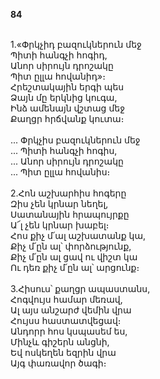 **84**

\
1.«Փրկչիդ բազուկներուն մեջ\
Պիտի հանգչի հոգիդ,\
Անոր սիրույն դրոշակը\
Պիտ ըլլա հովանիդ»։\
Հրեշտակային երգի պես\
Ձայն մը երկնից կուգա,\
Ինձ ամենայն վշտաց մեջ\
Քաղցր հրճվանք կուտա։\
\
 ... Փրկչիս բազուկներուն մեջ\
 ... Պիտի հանգչի հոգիս,\
 ... Անոր սիրույն դրոշակը\
 ... Պիտ ըլլա հովանիս։\
\
2.Հոն աշխարհիս հոգերը\
Զիս չեն կրնար նեղել,\
Սատանային հրապույրքը\
Ա՜լ չեն կրնար խաբել։\
Հոս քիչ մ՛ալ աշխատանք կա,\
Քիչ մ՛ըն ալ՝ փորձությունք,\
Քիչ մ՛ըն ալ ցավ ու վիշտ կա\
Ու դեռ քիչ մ՛ըն ալ՝ արցունք։\
\
3.Հիսուս՝ քաղցր ապաստանս,\
Հոգվույս համար մեռավ,\
Ալ այս անշարժ վեմին վրա\
Հույսս հաստատվեցավ։\
Անդորր հոս կսպասեմ ես,\
Մինչև գիշերն անցնի,\
Եվ ոսկեղեն եզրին վրա\
Այգ փառավոր ծագի։
